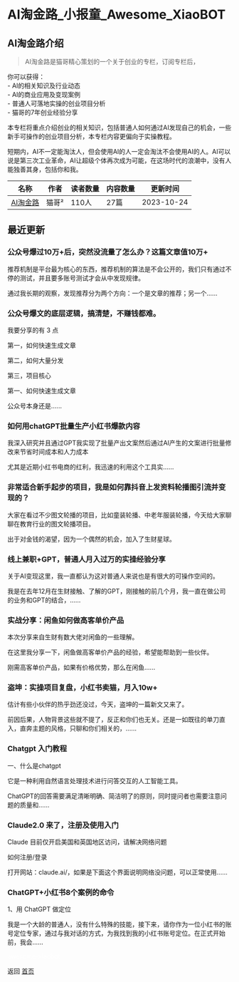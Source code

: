 # AI淘金路_小报童_Awesome_XiaoBOT

## AI淘金路介绍
> AI淘金路是猫哥精心策划的一个关于创业的专栏，订阅专栏后，    
    
你可以获得：    
\- AI的相关知识及行业动态    
\- AI的商业应用及变现案例    
\- 普通人可落地实操的创业项目分析    
\- 猫哥的7年创业经验分享    
    
本专栏将重点介绍创业的相关知识，包括普通人如何通过AI发现自己的机会，一些新手可操作的创业项目分析，本专栏内容更偏向于实操教程。    
    
短期内，AI不一定能淘汰人，但会使用AI的人一定会淘汰不会使用AI的人。AI可以说是第三次工业革命，AI让超级个体再次成为可能，在这场时代的浪潮中，没有人能独善其身，包括你和我。  
  


|名称|作者|读者数量|内容数量|更新时间|
|---|---|---|---|---|
|[AI淘金路](https://xiaobot.net/p/16880?refer=9c3f1c95-a052-465a-9902-f6d75080262a)|猫哥²|110人|27篇|2023-10-24|

## 最近更新
### 公众号爆过10万+后，突然没流量了怎么办？这篇文章值10万+

推荐机制是平台最为核心的东西，推荐机制的算法是不会公开的，我们只有通过不停的测试，并且要多账号测试才会从中发现规律。

通过我长期的观察，发现推荐分为两个方向：一个是文章的推荐；另一个......

### 公众号爆文的底层逻辑，搞清楚，不赚钱都难。

我要分享的有 3 点

第一，如何快速生成文章

第二，如何大量分发

第三，项目核心

第一、如何快速生成文章

公众号本身还是......

### 如何用chatGPT批量生产小红书爆款内容

我深入研究并且通过GPT我实现了批量产出文案然后通过AI产生的文案进行批量修改来节省时间成本和人力成本

尤其是近期小红书电商的红利，我迅速的利用这个工具实......

### 非常适合新手起步的项目，我是如何靠抖音上发资料轮播图引流并变现的？

大家在看过不少图文轮播的项目，比如童装轮播、中老年服装轮播，今天给大家聊聊在教育行业的图文轮播项目。

出于对金钱的渴望，因为一个偶然的机会，加入了生财星球。

### 线上兼职+GPT，普通人月入过万的实操经验分享

关于AI变现这里，我一直都认为这对普通人来说也是有很大的可操作空间的。

我是在去年12月在生财接触、了解的GPT，刚接触的前几个月，我一直在做公司的业务和GPT的结合，......

### 实战分享：闲鱼如何做高客单价产品

本次分享来自生财有数大佬对闲鱼的一些理解。

在这里我分享一下，闲鱼做高客单价产品的经验，希望能帮助到一些伙伴。

刚需高客单价产品，如果有价格优势，那么在闲鱼......

### 盗坤：实操项目复盘，小红书卖猫，月入10w+

估计有些小伙伴的热乎劲还没过，今天，盗坤的一篇新文又来了。

前因后果，人物背景这些就不提了，反正和你们也无关。还是一如既往的单刀直入，直奔主题的风格，只聊和你们相关的，......

### Chatgpt 入门教程

一、什么是chatgpt

它是一种利用自然语言处理技术进行问答交互的人工智能工具。

ChatGPT的回答需要满足清晰明确、简洁明了的原则，同时提问者也需要注意问题的质量和......

### Claude2.0 来了，注册及使用入门

Claude 目前仅开启美国和英国地区访问，请解决网络问题

如何注册/登录

打开网站：claude.ai/，如果是下面这个界面说明网络没问题，可以正常使用......

### ChatGPT+小红书8个案例的命令

1、用 ChatGPT 做定位

我是一个大龄的普通人，没有什么特殊的技能，接下来，请你作为一位小红书的账号定位专家，通过与我对话的方式，为我找到我的小红书账号定位。在正式开始前，我会......


<a href="https://github.com/Reno9527/awesome-xiaobot" style="color: white; text-decoration: none;">awesome-xiaobot</a>

返回 [首页](../README.md)
